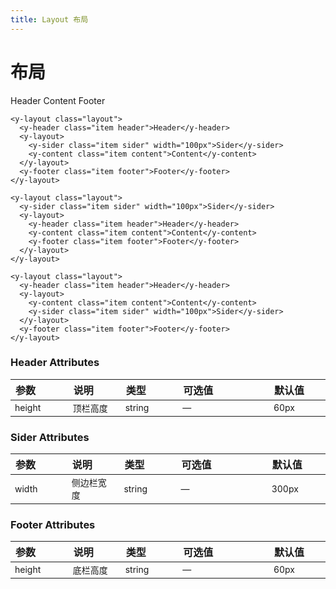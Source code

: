 ```yaml
---
title: Layout 布局
---
```


# 布局

<code-demo title="常见页面布局" description="典型的页面布局">
  <layout-demo1></layout-demo1>
  <highlight-code slot="codeText" lang="vue">
    <y-layout class="layout">
      <y-header class="item header">Header</y-header>
      <y-content class="item content">Content</y-content>
      <y-footer class="item footer">Footer</y-footer>
    </y-layout>

    <y-layout class="layout">
      <y-header class="item header">Header</y-header>
      <y-layout>
        <y-sider class="item sider" width="100px">Sider</y-sider>
        <y-content class="item content">Content</y-content>
      </y-layout>
      <y-footer class="item footer">Footer</y-footer>
    </y-layout>

    <y-layout class="layout">
      <y-sider class="item sider" width="100px">Sider</y-sider>
      <y-layout>
        <y-header class="item header">Header</y-header>
        <y-content class="item content">Content</y-content>
        <y-footer class="item footer">Footer</y-footer>
      </y-layout>
    </y-layout>

    <y-layout class="layout">
      <y-header class="item header">Header</y-header>
      <y-layout>
        <y-content class="item content">Content</y-content>
        <y-sider class="item sider" width="100px">Sider</y-sider>
      </y-layout>
      <y-footer class="item footer">Footer</y-footer>
    </y-layout>

  </highlight-code>
</code-demo>

<style scoped>
table th { width: 100px;text-align:left } 
table th:nth-of-type(4){width:200px}
table td { font-size: 14px; }
</style>

### Header Attributes

| 参数   | 说明     | 类型   | 可选值 | 默认值 |
| ------ | -------- | ------ | ------ | ------ |
| height | 顶栏高度 | string | —      | 60px   |

### Sider Attributes

| 参数  | 说明       | 类型   | 可选值 | 默认值 |
| ----- | ---------- | ------ | ------ | ------ |
| width | 侧边栏宽度 | string | —      | 300px  |

### Footer Attributes

| 参数   | 说明     | 类型   | 可选值 | 默认值 |
| ------ | -------- | ------ | ------ | ------ |
| height | 底栏高度 | string | —      | 60px   |
